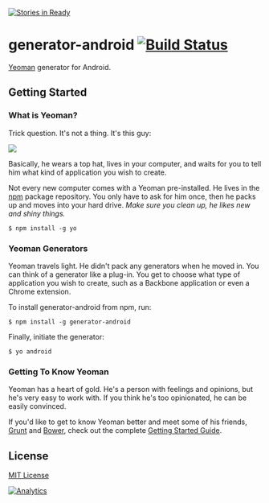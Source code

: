 [![Stories in Ready](https://badge.waffle.io/groupsky/generator-android.png?label=ready)](https://waffle.io/groupsky/generator-android)
# generator-android [![Build Status](https://secure.travis-ci.org/groupsky/generator-android.png?branch=master)](https://travis-ci.org/groupsky/generator-android)

[Yeoman](http://yeoman.io) generator for Android.


## Getting Started

### What is Yeoman?

Trick question. It's not a thing. It's this guy:

![](http://i.imgur.com/JHaAlBJ.png)

Basically, he wears a top hat, lives in your computer, and waits for you to tell him what kind of application you wish to create.

Not every new computer comes with a Yeoman pre-installed. He lives in the [npm](https://npmjs.org) package repository. You only have to ask for him once, then he packs up and moves into your hard drive. *Make sure you clean up, he likes new and shiny things.*

```
$ npm install -g yo
```

### Yeoman Generators

Yeoman travels light. He didn't pack any generators when he moved in. You can think of a generator like a plug-in. You get to choose what type of application you wish to create, such as a Backbone application or even a Chrome extension.

To install generator-android from npm, run:

```
$ npm install -g generator-android
```

Finally, initiate the generator:

```
$ yo android
```

### Getting To Know Yeoman

Yeoman has a heart of gold. He's a person with feelings and opinions, but he's very easy to work with. If you think he's too opinionated, he can be easily convinced.

If you'd like to get to know Yeoman better and meet some of his friends, [Grunt](http://gruntjs.com) and [Bower](http://bower.io), check out the complete [Getting Started Guide](https://github.com/yeoman/yeoman/wiki/Getting-Started).


## License

[MIT License](http://en.wikipedia.org/wiki/MIT_License)

[![Analytics](https://ga-beacon.appspot.com/UA-47297746-1/generator-android/readme)](https://github.com/igrigorik/ga-beacon)

